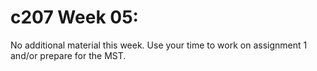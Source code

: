 c207 Week 05:
=======

No additional material this week. 
Use your time to work on assignment 1 and/or prepare for the MST.

